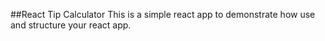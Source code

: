 ##React Tip Calculator
This is a simple react app to demonstrate how use and structure your react app. 